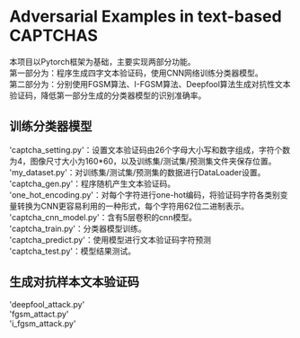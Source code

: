 # Adversarial Examples in text-based CAPTCHAS
本项目以Pytorch框架为基础，主要实现两部分功能。<br>
第一部分为：程序生成四字文本验证码，使用CNN网络训练分类器模型。<br>
第二部分为：分别使用FGSM算法、I-FGSM算法、Deepfool算法生成对抗性文本验证码，降低第一部分生成的分类器模型的识别准确率。<br>

## 训练分类器模型
'captcha_setting.py'：设置文本验证码由26个字母大小写和数字组成，字符个数为4，图像尺寸大小为160*60，以及训练集/测试集/预测集文件夹保存位置。<br>
'my_dataset.py'：对训练集/测试集/预测集的数据进行DataLoader设置。<br>
'captcha_gen.py'：程序随机产生文本验证码。<br>
'one_hot_encoding.py'：对每个字符进行one-hot编码，将验证码字符各类别变量转换为CNN更容易利用的一种形式，每个字符用62位二进制表示。<br>
'captcha_cnn_model.py'：含有5层卷积的cnn模型。<br>
'captcha_train.py'：分类器模型训练。<br>
'captcha_predict.py'：使用模型进行文本验证码字符预测<br>
'captcha_test.py'：模型结果测试。<br>


## 生成对抗样本文本验证码
'deepfool_attack.py'<br>
'fgsm_attact.py'<br>
'i_fgsm_attack.py'<br>
